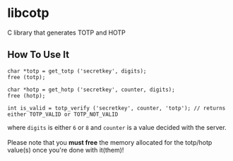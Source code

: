 # libcotp
C library that generates TOTP and HOTP

How To Use It
-------------

```
char *totp = get_totp ('secretkey', digits);
free (totp);

char *hotp = get_hotp ('secretkey', counter, digits);
free (hotp);

int is_valid = totp_verify ('secretkey', counter, 'totp'); // returns either TOTP_VALID or TOTP_NOT_VALID
```

where ```digits``` is either ```6``` or ```8``` and ```counter``` is a value decided with the server. 
<br><br>Please note that you **must free** the memory allocated for the totp/hotp value(s) once you're done with it(them)!

